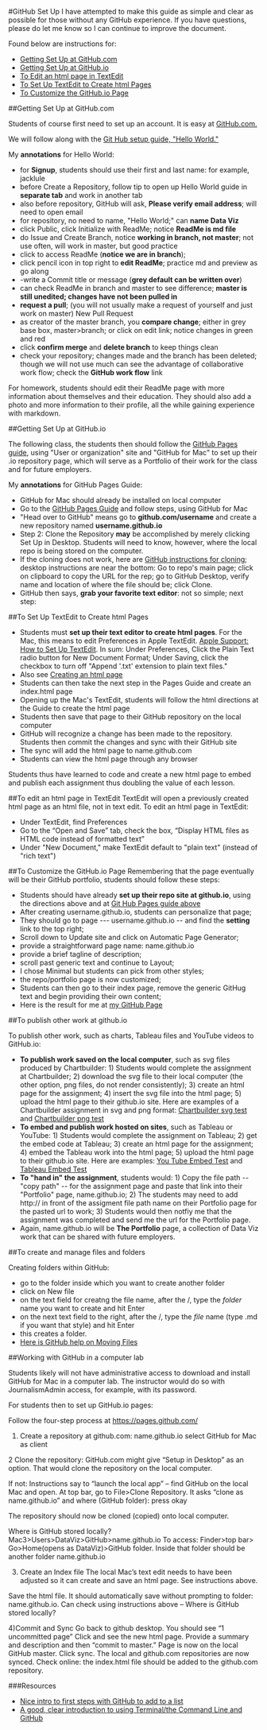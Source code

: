 #GitHub Set Up
I have attempted to make this guide as simple and clear as possible for those without any GitHub experience. If you have questions, please do let me know so I can continue to improve the document.

Found below are instructions for:
- [Getting Set Up at GitHub.com](#Getting-Set-Up-at-GitHub.com)
- [Getting Set Up at GitHub.io](#Getting-Set-Up-at-GitHub.io)
- [To Edit an html page in TextEdit](#To-edit-an-html-page-in-TextEdit)
- [To Set Up TextEdit to Create html Pages](#To-Set-Up-TextEdit-to-Create-html-Pages)
- [To Customize the GitHub.io Page](#To-Customize-the-Github.io-Page)


<a id="Getting-Set-Up-at-GitHub.com"></a>
##Getting Set Up at GitHub.com <a id="Getting-Set-Up-at-GitHub.com"></a>

<p>Students of course first need to set up an account. It is easy at <a href="https://github.com">GitHub.com.</a> 
<p>We will follow along with the <a href="https://guides.github.com/activities/hello-world/">Git Hub setup guide, "Hello World."</a></p>

My **annotations** for Hello World:
- for **Signup**, students should use their first and last name: for example, jacklule
- before Create a Repository, follow tip to open up Hello World guide in **separate tab** and work in another tab
- also before repository, GitHub will ask, **Please verify email address**; will need to open email
- for repository, no need to name, "Hello World;" can **name Data Viz**
- click Public, click Initialize with ReadMe; notice **ReadMe is md file**
- do Issue and Create Branch, notice **working in branch, not master**; not use often, will work in master, but good practice
- click to access ReadMe (**notice we are in branch**);
- click pencil icon in top right to **edit ReadMe**; practice md and preview as go along
- -write a Commit title or message (**grey default can be written over**)
- can check ReadMe in branch and master to see difference; **master is still unedited; changes have not been pulled in**
- **request a pull**; (you will not usually make a request of yourself and just work on master) New Pull Request
- as creator of the master branch, you **compare change**; either in grey base box, master>branch; or click on edit link; notice changes in green and red
- click **confirm merge** and **delete branch** to keep things clean
- check your repository; changes made and the branch has been deleted; though we will not use much can see the advantage of collaborative work flow; check the **GitHub work flow** link

<p>For homework, students should edit their ReadMe page with more information about themselves and their education. They should also add a photo and more information to their profile, all the while gaining experience with markdown.</p>
<a id="Getting-Set-Up-at-GitHub.io"></a>
##Getting Set Up at GitHub.io 

<p> The following class, the students then should follow the <a href="https://pages.github.com/">GitHub Pages guide</a>, using "User or organization" site and "GitHub for Mac" to set up their .io repository page, which will serve as a Portfolio of their work for the class and for future employers.</p>

My **annotations** for GitHub Pages Guide:
- GitHub for Mac should already be installed on local computer
- Go to the [GitHub Pages Guide](https://pages.github.com/) and follow steps, using GitHub for Mac
- "Head over to GitHub" means go to **github.com/username** and create a new repository named **username.github.io**
- Step 2: Clone the Repository **may** be accomplished by merely clicking Set Up in Desktop. Students will need to know, however, where the local repo is being stored on the computer.
- If the cloning does not work, here are [GitHub instructions for cloning](https://help.github.com/articles/cloning-a-repository/); desktop instructions are near the bottom: Go to repo's main page; click on clipboard to copy the URL for the rep; go to GitHub Desktop, verify name and location of where the file should be; click Clone.
- GitHub then says, **grab your favorite text editor**: not so simple; next step:

<a id="To-Set-Up-TextEdit-to-Create-html-Pages"></a>
##To Set Up TextEdit to Create html Pages
- Students must **set up their text editor to create html pages**. For the Mac, this means to edit Preferences in Apple TextEdit. [Apple Support: How to Set Up TextEdit](https://support.apple.com/kb/ta20406?locale=en_US). In sum: Under Preferences, Click the Plain Text radio button for New Document Format; Under Saving, click the checkbox to turn off "Append '.txt' extension to plain text files."
- Also see [Creating an html page](http://www.w3schools.com/html/html_intro.asp)
- Students can then take the next step in the Pages Guide and create an index.html page
- Opening up the Mac's TextEdit, students will follow the html directions at the Guide to create the html page
- Students then save that page to their GitHub repository on the local computer
- GitHub will recognize a change has been made to the repository. Students then commit the changes and sync with their GitHub site
- The sync will add the html page to name.github.com
- Students can view the html page through any browser

Students thus have learned to code and create a new html page to embed and publish each assignment thus doubling the value of each lesson. 

<a id="To-edit-an-html-page-in-TextEdit"></a>
##To edit an html page in TextEdit
TextEdit will open a previously created html page as an html file, not in text edit. To edit an html page in TextEdit:
- Under TextEdit, find Preferences
- Go to the “Open and Save” tab, check the box, “Display HTML files as HTML code instead of formatted text” 
- Under "New Document," make TextEdit default to "plain text" (instead of "rich text")

<a id="To-Customize-the-Github.io-Page"></a>
##To Customize the GitHub.io Page
Remembering that the page eventually will be their GitHub portfolio, students should follow these steps:
- Students should have already **set up their repo site at github.io**, using the directions above and at [Git Hub Pages guide above](https://pages.github.com/)
- After creating username.github.io, students can personalize that page;
- They should go to page --- username.github.io -- and find the **setting** link to the top right;
- Scroll down to Update site and click on Automatic Page Generator;
- provide a straightforward page name: name.github.io
- provide a brief tagline of description;
- scroll past generic text and continue to Layout; 
- I chose Minimal but students can pick from other styles;
- the repo/portfolio page is now customized;
- Students can then go to their index page, remove the generic GitHug text and begin providing their own content;
- Here is the result for me at [my GitHub Page](http://jacklule.github.io/)

##To publish other work at github.io

To publish other work, such as charts, Tableau files and YouTube videos to GitHub.io:

- **To publish work saved on the local computer**, such as svg files produced by Chartbuilder: 1) Students would complete the assignment at Chartbuilder; 2) download the svg file to their local computer (the other option, png files, do not render consistently); 3) create an html page for the assignment; 4) insert the svg file into the html page; 5) upload the html page to their github.io site. Here are examples of a Chartbuilder assignment in svg and png format: [Chartbuilder svg test](http://jacklule.github.io/pages/SVGtest.html) and [Chartbuilder png test](http://jacklule.github.io/pages/PNGtest.html)
- **To embed and publish work hosted on sites**, such as Tableau or YouTube: 1) Students would complete the assignment on Tableau; 2) get the embed code at Tableau; 3) create an html page for the assignment; 4) embed the Tableau work into the html page; 5) upload the html page to their github.io site. Here are examples: [You Tube Embed Test](http://jacklule.github.io/pages/YouTubeEmbedTest.html) and [Tableau Embed Test](http://jacklule.github.io/pages/embed-test-Tableau.html)
- **To "hand in" the assignment**, students would: 1) Copy the file path --"copy path" -- for the assignment page and paste that link into their "Portfolio" page, name.github.io; 2) The students may need to add http:// in front of the assigment file path name on their Portfolio page for the pasted url to work; 3) Students would then notfiy me that the assignment was completed and send me the url for the Portfolio page.
- Again, name.github.io will be **The Portfolio** page, a collection of Data Viz work that can be shared with future employers.

##To create and manage files and folders

Creating folders within GitHub:
- go to the folder inside which you want to create another folder
- click on New file
- on the text field for creatng the file name, after the /, type the *folder* name you want to create and hit Enter
- on the next text field to the right, after the /, type the *file* name (type .md if you want that style) and hit Enter
- this creates a folder.
- [Here is GitHub help on Moving Files](https://help.github.com/articles/moving-a-file-to-a-new-location/)

##Working with GitHub in a computer lab

Students likely will not have administrative access to download and install GitHub for Mac in a computer lab. The instructor would do so with JournalismAdmin access, for example, with its password. 

For students then to set up GitHub.io pages:

Follow the four-step process at https://pages.github.com/

1) Create a repository at github.com: name.github.io
select GitHub for Mac as client

2 Clone the repository: 
GitHub.com might give “Setup in Desktop” as an option. That would clone the repository on the local computer.

If not: Instructions say to “launch the local app” – find GitHub on the local Mac and open. At top bar, go to File>Clone Repository. It asks “clone as name.github.io” and where (GitHub folder): press okay

The repository should now be cloned (copied) onto local computer.

Where is GitHub stored locally?
Mac3>Users>DataViz>GitHub>name.github.io
To access: Finder>top bar> Go>Home(opens as DataViz)>GitHub folder. Inside that folder should be another folder name.github.io

3) Create an Index file
The local Mac’s text edit needs to have been adjusted so it can create and save an html page. See instructions above. 

Save the html file. It should automatically save without prompting to folder: name.github.io. Can check using instructions above – Where is GitHub stored locally?

4)Commit and Sync
Go back to github desktop. You should see “1 uncommitted page”
Click and see the new html page.
Provide a summary and description and then “commit to master.”
Page is now on the local GitHub master.
Click sync. The local and github.com repositories are now synced.
Check online: the index.html file should be added to the github.com repository.




###Resources
- [Nice intro to first steps with GitHub to add to a list](https://18f.gsa.gov/2015/03/03/how-to-use-github-and-the-terminal-a-guide/)
- [A good, clear introduction to using Terminal/the Command Line and GitHub](https://18f.gsa.gov/2015/03/03/how-to-use-github-and-the-terminal-a-guide/)
